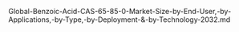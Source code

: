 Global-Benzoic-Acid-CAS-65-85-0-Market-Size-by-End-User,-by-Applications,-by-Type,-by-Deployment-&-by-Technology-2032.md

